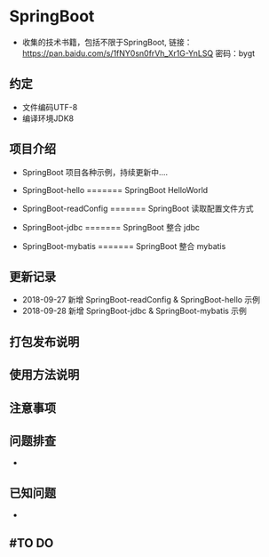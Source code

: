 # SpringBoot

- 收集的技术书籍，包括不限于SpringBoot, 链接：https://pan.baidu.com/s/1fNY0sn0frVh_Xr1G-YnLSQ 密码：bygt

## 约定
- 文件编码UTF-8
- 编译环境JDK8

## 项目介绍
- SpringBoot 项目各种示例，持续更新中....

- SpringBoot-hello              ======= SpringBoot HelloWorld 
- SpringBoot-readConfig         ======= SpringBoot 读取配置文件方式
- SpringBoot-jdbc               ======= SpringBoot 整合 jdbc
- SpringBoot-mybatis            ======= SpringBoot 整合 mybatis

## 更新记录

- 2018-09-27 新增 SpringBoot-readConfig & SpringBoot-hello 示例
- 2018-09-28 新增 SpringBoot-jdbc & SpringBoot-mybatis 示例

## 打包发布说明

## 使用方法说明

## 注意事项 

## 问题排查
- 

## 已知问题
-

#TO DO
-


